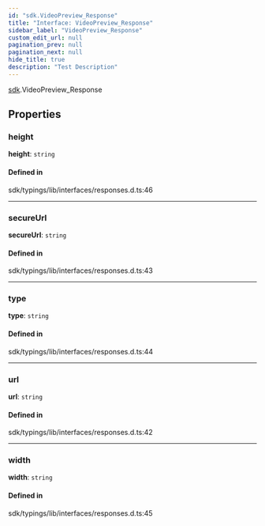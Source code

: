 ```yaml
---
id: "sdk.VideoPreview_Response"
title: "Interface: VideoPreview_Response"
sidebar_label: "VideoPreview_Response"
custom_edit_url: null
pagination_prev: null
pagination_next: null
hide_title: true
description: "Test Description"
---
```


[sdk](../namespaces/sdk.md).VideoPreview_Response

## Properties

### height

 **height**: `string`

#### Defined in

sdk/typings/lib/interfaces/responses.d.ts:46

___

### secureUrl

 **secureUrl**: `string`

#### Defined in

sdk/typings/lib/interfaces/responses.d.ts:43

___

### type

 **type**: `string`

#### Defined in

sdk/typings/lib/interfaces/responses.d.ts:44

___

### url

 **url**: `string`

#### Defined in

sdk/typings/lib/interfaces/responses.d.ts:42

___

### width

 **width**: `string`

#### Defined in

sdk/typings/lib/interfaces/responses.d.ts:45
